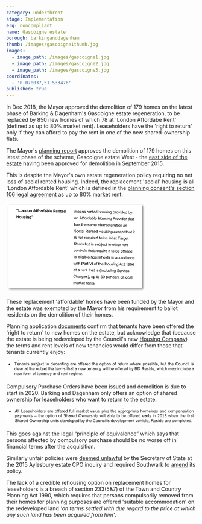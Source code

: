 ```yaml
---
category: underthreat
stage: Implementation 
erg: noncompliant
name: Gascoigne estate
borough: barkinganddagenham
thumb: /images/gascoigne1thumb.jpg
images:
  - image_path: /images/gascoigne1.jpg
  - image_path: /images/gascoigne2.jpg
  - image_path: /images/gascoigne3.jpg
coordinates:
  - '0.078037,51.533476'
published: true
---
```

In Dec 2018, the Mayor approved the demolition of 179 homes on the latest phase of Barking & Dagenham's Gascoigne estate regeneration, to be replaced by 850 new homes of which 78 at 'London Affordabe Rent' (defined as up to 80% market rent). Leaseholders have the 'right to return'  only if they can afford to pay the rent in one of the new shared-ownership flats. 

The Mayor's [planning report](https://www.london.gov.uk/what-we-do/planning/planning-applications-and-decisions/planning-application-search/gascoigne-estate-west) approves the demolition of 179 homes on this latest phase of the scheme, Gascoigne estate West - the [east side of the estate](/casestudies/gascoigne/) having been approved for demolition in September 2015.

This is despite the Mayor's own estate regeneration policy requiring no net loss of social rented housing. Indeed, the replacement 'social' housing is all 'London Affordable Rent' which is defined in the [planning consent's section 106 legal agreement](/images/gascoignes106.pdf) as up to 80% market rent.

<img src="/images/gascoignes106.png" class="img-fluid rounded img-thumbnail">

These replacement 'affordable' homes have been funded by the Mayor and the estate was exempted by the Mayor from his requirement to ballot residents on the demolition of their homes.

Planning application [documents](/images/bdreside.pdf) confirm that tenants have been offered the 'right to return' to new homes on the estate, but acknowledge that (because the estate is being redeveloped by the Council's new [Housing Company](https://www.lbbd.gov.uk/affordable-rents-reside-housing)) the terms and rent levels of new tenancies would differ from those that tenants currently enjoy: 

<img src="/images/bdreside.png" class="img-fluid rounded img-thumbnail">

Compulsory Purchase Orders have been issued and demolition is due to start in 2020. Barking and Dagenham only offers an option of shared ownership for leaseholders who want to return to the estate.  

<img src="/images/bdresideso.png" class="img-fluid rounded img-thumbnail">

This goes against the legal “principle of equivalence” which says that persons affected by compulsory purchase should be no worse off in financial terms after the acquisition. 

Similarly unfair policies were [deemed unlawful](https://www.theguardian.com/society/2016/sep/16/government-blocks-controversial-plan-to-force-out-housing-estate-residents) by the Secretary of State at the 2015 Aylesbury estate CPO inquiry and required Southwark to [amend](http://moderngov.southwarksites.com/documents/s74901/Report%20Amending%20the%20shared%20equity%20rehousing%20policy%20for%20qualifying%20homeowners%20affected%20by%20regenerati.pdf) its policy.

The lack of a credible rehousing option on replacement homes for leaseholders is a breach of section 233(5&7) of the Town and Country Planning Act 1990, which requires that persons compulsorily removed from their homes for planning purposes are offered 'suitable accommodation' on the redeveloped land _'on terms settled with due regard to the price at which any such land has been acquired from him'_.
